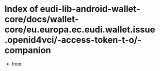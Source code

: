 # Index of eudi-lib-android-wallet-core/docs/wallet-core/eu.europa.ec.eudi.wallet.issue.openid4vci/-access-token-t-o/-companion

- [from](/eudi-lib-android-wallet-core/docs/wallet-core/eu.europa.ec.eudi.wallet.issue.openid4vci/-access-token-t-o/-companion/from/)